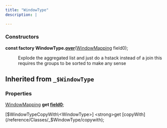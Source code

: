 ```yaml
---
title: "WindowType"
description: |

---
```




### Constructors
<dl>
<dt>

<span class="dart-code"><strong>const factory WindowType.[over](over)</strong>(<span class="nobr">[WindowMapping] field0</span>);</span>
</dt>
<dd>

 Explode the aggregated list and just do a hstack instead of a join
 this requires the groups to be sorted to make any sense
</dd>
</dl>



## Inherited from `_$WindowType`

### Properties
<dl>
<dt>

<span class="dart-code">[WindowMapping] <strong>get [field0](/reference/Classes/_$WindowType/field0)</strong>;</span>
</dt>
<dt>

<span class="dart-code">[$WindowTypeCopyWith\<WindowType>] <strong>get [copyWith](/reference/Classes/_$WindowType/copywith)</strong>;</span>
</dt>
</dl>

[WindowMapping]: /reference/enums/windowmapping
[$WindowTypeCopyWith\<WindowType>]: /reference/classes/windowtypecopywith